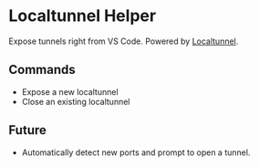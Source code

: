 # Localtunnel Helper

Expose tunnels right from VS Code. Powered by [Localtunnel](https://localtunnel.github.io/www/).

## Commands

* Expose a new localtunnel
* Close an existing localtunnel

## Future

* Automatically detect new ports and prompt to open a tunnel.
